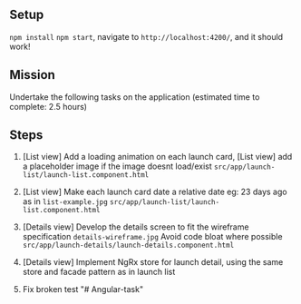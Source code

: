 ## Setup

`npm install`
`npm start`,
navigate to `http://localhost:4200/`, and it should work!

## Mission

Undertake the following tasks on the application
(estimated time to complete: 2.5 hours)

## Steps

1. [List view] Add a loading animation on each launch card,
   [List view] add a placeholder image if the image doesnt load/exist
   `src/app/launch-list/launch-list.component.html`

2. [List view] Make each launch card date a relative date eg: 23 days ago as in `list-example.jpg`
   `src/app/launch-list/launch-list.component.html`

3. [Details view] Develop the details screen to fit the wireframe specification `details-wireframe.jpg`
   Avoid code bloat where possible
   `src/app/launch-details/launch-details.component.html`

4. [Details view] Implement NgRx store for launch detail, using the same store and facade pattern as in launch list

5. Fix broken test
"# Angular-task" 
